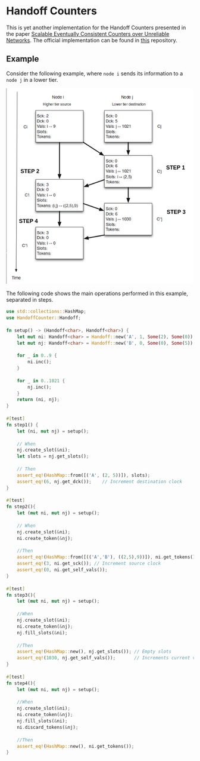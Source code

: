 # Handoff Counters


This is yet another implementation for the Handoff Counters presented in the paper [Scalable Eventually Consistent Counters over Unreliable Networks](https://arxiv.org/abs/1307.3207). 
The official implementation can be found in [this](https://github.com/pssalmeida/handoff_counter-rs) repository. 

## Example 

Consider the following example, where `node i` sends its information to a `node j` in a lower tier. 

![](./figures/paper_example.png)


The following code shows the main operations performed in this example, separated in steps.

```rust
use std::collections::HashMap;
use HandoffCounter::Handoff;

fn setup() -> (Handoff<char>, Handoff<char>) {
    let mut ni: Handoff<char> = Handoff::new('A', 1, Some(2), Some(0));
    let mut nj: Handoff<char> = Handoff::new('B', 0, Some(0), Some(5));

    for _ in 0..9 {
        ni.inc();
    }

    for _ in 0..1021 {
        nj.inc();
    }
    return (ni, nj);
}

#[test]
fn step1() {
    let (ni, mut nj) = setup();

    // When
    nj.create_slot(&ni);
    let slots = nj.get_slots();

    // Then
    assert_eq!(HashMap::from([('A', (2, 5))]), slots);
    assert_eq!(6, nj.get_dck());    // Increment destination clock
}

#[test]
fn step2(){
    let (mut ni, mut nj) = setup();

    // When
    nj.create_slot(&ni);
    ni.create_token(&nj);

    //Then 
    assert_eq!(HashMap::from([(('A','B'), ((2,5),9))]), ni.get_tokens());   // Create token
    assert_eq!(3, ni.get_sck()); // Increment source clock
    assert_eq!(0, ni.get_self_vals());
}

#[test]
fn step3(){
    let (mut ni, mut nj) = setup();

    //When 
    nj.create_slot(&ni);
    ni.create_token(&nj);
    nj.fill_slots(&ni);

    //Then 
    assert_eq!(HashMap::new(), nj.get_slots()); // Empty slots
    assert_eq!(1030, nj.get_self_vals());       // Increments current vals[j]. 
}

#[test]
fn step4(){
    let (mut ni, mut nj) = setup();

    //When 
    nj.create_slot(&ni);
    ni.create_token(&nj);
    nj.fill_slots(&ni);
    ni.discard_tokens(&nj);

    //Then
    assert_eq!(HashMap::new(), ni.get_tokens());  
}

```

